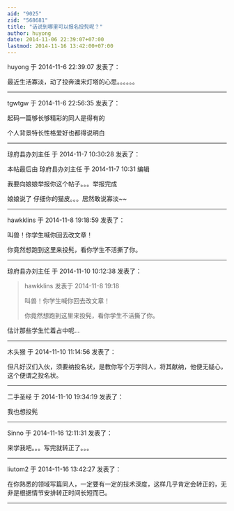 ```yaml
---
aid: "9025"
zid: "568681"
title: "话说到哪里可以报名投髡呢？"
author: huyong
date: 2014-11-06 22:39:07+07:00
lastmod: 2014-11-16 13:42:00+07:00
---
```


huyong 于 2014-11-6 22:39:07 发表了：

最近生活寡淡，动了投奔澳宋灯塔的心思。。。。。。

---

tgwtgw 于 2014-11-6 22:56:35 发表了：

起码一篇够长够精彩的同人是得有的

个人背景特长性格爱好也都得说明白

---

琼府县办刘主任 于 2014-11-7 10:30:28 发表了：

本帖最后由 琼府县办刘主任 于 2014-11-7 10:31 编辑

我要向娘娘举报你这个帖子。。。举报完成

娘娘说了 仔细你的猫皮。。。居然敢说寡淡~~

---

hawkklins 于 2014-11-8 19:18:59 发表了：

叫兽！你学生喊你回去改文章！

你竟然想跑到这里来投髡，看你学生不活撕了你。

---

琼府县办刘主任 于 2014-11-10 10:12:38 发表了：

> hawkklins 发表于 2014-11-8 19:18
>
> 叫兽！你学生喊你回去改文章！
>
> 你竟然想跑到这里来投髡，看你学生不活撕了你。

估计那些学生忙着占中呢...

---

木头猴 于 2014-11-10 11:14:56 发表了：

但凡好汉们入伙，须要纳投名状，是教你写个万字同人，将其献纳，他便无疑心，这个便谓之投名状。

---

二手圣经 于 2014-11-10 19:34:19 发表了：

我也想投髡

---

Sinno 于 2014-11-16 12:11:31 发表了：

来学我吧。。。写完就转正了。。。

---

liutom2 于 2014-11-16 13:42:27 发表了：

在你熟悉的领域写篇同人，一定要有一定的技术深度，这样几乎肯定会转正的，无非是根据情节安排转正时间长短而已。

---
